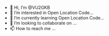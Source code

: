 - 👋 Hi, I’m @VU2GKB
- 👀 I’m interested in Open Location Code...
- 🌱 I’m currently learning Open Location Code...
- 💞️ I’m looking to collaborate on ...
- 📫 How to reach me ...

<!---
VU2GKB/VU2GKB is a ✨ special ✨ repository because its `README.md` (this file) appears on your GitHub profile.
You can click the Preview link to take a look at your changes.
--->
